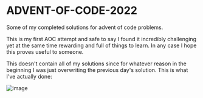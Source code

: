 # ADVENT-OF-CODE-2022
Some of my completed solutions for advent of code problems.

This is my first AOC attempt and safe to say I found it incredibly challenging yet at the same time rewarding and full of things to learn. In any case I hope this proves useful to someone.

This doesn't contain all of my solutions since for whatever reason in the beginning I was just overwriting the previous day's solution. This is what I've actually done:

![image](https://user-images.githubusercontent.com/112559420/224786418-28a624da-d197-4ce0-9ec8-1a5b09a49729.png)

